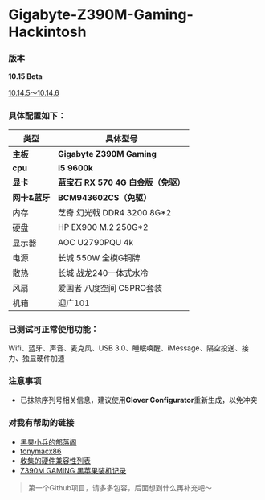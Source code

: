 # Gigabyte-Z390M-Gaming-Hackintosh
### 版本

**10.15 Beta**

[10.14.5～10.14.6](https://github.com/xxiaofeng132/Gigabyte-Z390M-Gaming-Hacktoish/releases/tag/1.0)



### 具体配置如下：

| 类型          | 具体型号                            |
| ------------- | ----------------------------------- |
| **主板**      | **Gigabyte Z390M Gaming**           |
| **cpu**       | **i5 9600k**                        |
| **显卡**      | **蓝宝石 RX 570 4G 白金版（免驱）** |
| **网卡&蓝牙** | **BCM943602CS（免驱）**             |
| 内存          | 芝奇 幻光戟 DDR4 3200 8G*2          |
| 硬盘          | HP EX900 M.2 250G*2                 |
| 显示器        | AOC U2790PQU 4k                     |
| 电源          | 长城 550W 全模G铜牌                 |
| 散热          | 长城 战龙240一体式水冷              |
| 风扇          | 爱国者 八度空间 C5PRO套装           |
| 机箱          | 迎广101                             |



### 已测试可正常使用功能：

Wifi、蓝牙、声音、麦克风、USB 3.0、睡眠唤醒、iMessage、隔空投送、接力、独显硬件加速



### 注意事项

* 已抹除序列号相关信息，建议使用**Clover Configurator**重新生成，以免冲突



### 对我有帮助的链接

* [黑果小兵的部落阁](https://blog.daliansky.net)
* [tonymacx86](https://www.tonymacx86.com)
* [收集的硬件兼容性列表](https://github.com/CrazyPegasus/macOS-Mojave-Compatibility-hardware-list/blob/master/README.md)
* [Z390M GAMING 黑苹果装机记录](http://bbs.pcbeta.com/viewthread-1808442-1-1.html)



> 第一个Github项目，请多多包容，后面想到什么再补充吧～